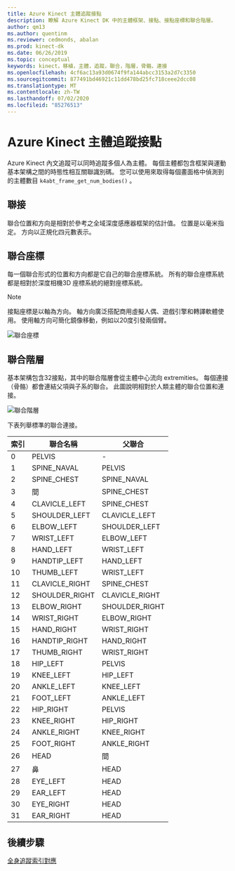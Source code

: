 ```yaml
---
title: Azure Kinect 主體追蹤接點
description: 瞭解 Azure Kinect DK 中的主體框架、接點、接點座標和聯合階層。
author: qm13
ms.author: quentinm
ms.reviewer: cedmonds, abalan
ms.prod: kinect-dk
ms.date: 06/26/2019
ms.topic: conceptual
keywords: kinect，移植，主體，追蹤，聯合，階層，骨骼，連接
ms.openlocfilehash: 4cf6ac13a93d0674f9fa144abcc3153a2d7c3350
ms.sourcegitcommit: 877491bd46921c11dd478bd25fc718ceee2dcc08
ms.translationtype: MT
ms.contentlocale: zh-TW
ms.lasthandoff: 07/02/2020
ms.locfileid: "85276513"
---
```

# <a name="azure-kinect-body-tracking-joints"></a>Azure Kinect 主體追蹤接點

Azure Kinect 內文追蹤可以同時追蹤多個人為主體。 每個主體都包含框架與運動基本架構之間的時態性相互關聯識別碼。 您可以使用來取得每個畫面格中偵測到的主體數目 `k4abt_frame_get_num_bodies()` 。

## <a name="joints"></a>聯接

聯合位置和方向是相對於參考之全域深度感應器框架的估計值。 位置是以毫米指定。 方向以正規化四元數表示。

## <a name="joint-coordinates"></a>聯合座標

每一個聯合形式的位置和方向都是它自己的聯合座標系統。 所有的聯合座標系統都是相對於深度相機3D 座標系統的絕對座標系統。

> [!NOTE]
> 接點座標是以軸為方向。 軸方向廣泛搭配商用虛擬人偶、遊戲引擎和轉譯軟體使用。 使用軸方向可簡化鏡像移動，例如以20度引發兩個臂。

![聯合座標](./media/concepts/joint-coordinates.png)

## <a name="joint-hierarchy"></a>聯合階層

基本架構包含32接點，其中的聯合階層會從主體中心流向 extremities。 每個連接（骨骼）都會連結父項與子系的聯合。 此圖說明相對於人類主體的聯合位置和連接。

![聯合階層](./media/concepts/joint-hierarchy.png)

下表列舉標準的聯合連接。

|索引 |聯合名稱     | 父聯合   |
|------|---------------|----------------|
| 0    |PELVIS         | -              |
| 1    |SPINE_NAVAL    | PELVIS         |
| 2    |SPINE_CHEST    | SPINE_NAVAL    |
| 3    |間           | SPINE_CHEST    |
| 4    |CLAVICLE_LEFT  | SPINE_CHEST    |
| 5    |SHOULDER_LEFT  | CLAVICLE_LEFT  |
| 6    |ELBOW_LEFT     | SHOULDER_LEFT  |
| 7    |WRIST_LEFT     | ELBOW_LEFT     |
| 8    |HAND_LEFT      | WRIST_LEFT     |
| 9    |HANDTIP_LEFT   | HAND_LEFT      |
| 10   |THUMB_LEFT     | WRIST_LEFT     |
| 11   |CLAVICLE_RIGHT | SPINE_CHEST    |
| 12   |SHOULDER_RIGHT | CLAVICLE_RIGHT |
| 13   |ELBOW_RIGHT    | SHOULDER_RIGHT |
| 14   |WRIST_RIGHT    | ELBOW_RIGHT    |
| 15   |HAND_RIGHT     | WRIST_RIGHT    |
| 16   |HANDTIP_RIGHT  | HAND_RIGHT     |
| 17   |THUMB_RIGHT    | WRIST_RIGHT    |
| 18   |HIP_LEFT       | PELVIS         |
| 19   |KNEE_LEFT      | HIP_LEFT       |
| 20   |ANKLE_LEFT     | KNEE_LEFT      |
| 21   |FOOT_LEFT      | ANKLE_LEFT     |
| 22   |HIP_RIGHT      | PELVIS         |
| 23   |KNEE_RIGHT     | HIP_RIGHT      |
| 24   |ANKLE_RIGHT    | KNEE_RIGHT     |
| 25   |FOOT_RIGHT     | ANKLE_RIGHT    |
| 26   |HEAD           | 間           |
| 27   |鼻           | HEAD           |
| 28   |EYE_LEFT       | HEAD           |
| 29   |EAR_LEFT       | HEAD           |
| 30   |EYE_RIGHT      | HEAD           |
| 31   |EAR_RIGHT      | HEAD           |

## <a name="next-steps"></a>後續步驟

[全身追蹤索引對應](body-index-map.md)

